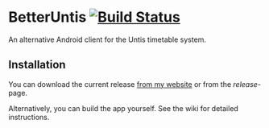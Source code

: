 # BetterUntis [![Build Status](https://travis-ci.org/SapuSeven/BetterUntis.svg?branch=master)](https://travis-ci.org/SapuSeven/BetterUntis)
An alternative Android client for the Untis timetable system.

## Installation
You can download the current release [from my website](https://sapuseven.com/apps/BetterUntis) or from the _release_-page.

Alternatively, you can build the app yourself. See the wiki for detailed instructions.
